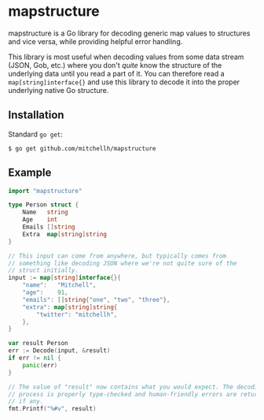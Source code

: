 # mapstructure

mapstructure is a Go library for decoding generic map values to structures
and vice versa, while providing helpful error handling.

This library is most useful when decoding values from some data stream (JSON,
Gob, etc.) where you don't _quite_ know the structure of the underlying data
until you read a part of it. You can therefore read a `map[string]interface{}`
and use this library to decode it into the proper underlying native Go
structure.

## Installation

Standard `go get`:

```
$ go get github.com/mitchellh/mapstructure
```

## Example

```go
import "mapstructure"

type Person struct {
	Name   string
	Age    int
	Emails []string
	Extra  map[string]string
}

// This input can come from anywhere, but typically comes from
// something like decoding JSON where we're not quite sure of the
// struct initially.
input := map[string]interface{}{
	"name":   "Mitchell",
	"age":    91,
	"emails": []string{"one", "two", "three"},
	"extra": map[string]string{
		"twitter": "mitchellh",
	},
}

var result Person
err := Decode(input, &result)
if err != nil {
	panic(err)
}

// The value of "result" now contains what you would expect. The decoding
// process is properly type-checked and human-friendly errors are returned,
// if any.
fmt.Printf("%#v", result)
```
